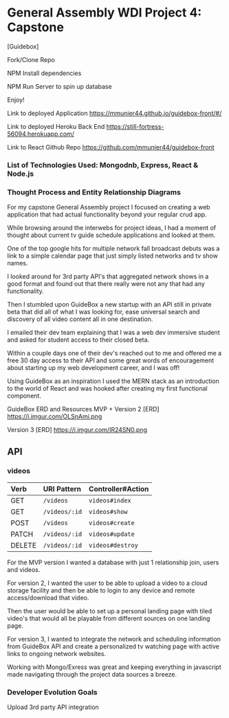 # General Assembly WDI Project 4: Capstone

[Guidebox]

Fork/Clone Repo

NPM Install dependencies

NPM Run Server to spin up database

Enjoy!

Link to deployed Application
https://mmunier44.github.io/guidebox-front/#/

Link to deployed Heroku Back End
https://still-fortress-56094.herokuapp.com/

Link to React Github Repo
https://github.com/mmunier44/guidebox-front

### List of Technologies Used: Mongodnb, Express, React & Node.js

### Thought Process and Entity Relationship Diagrams

For my capstone General Assembly project I focused on creating a web application that had actual functionality beyond your regular crud app.

While browsing around the interwebs for project ideas, I had a moment of thought about current tv guide schedule applications and looked at them.

One of the top google hits for multiple network fall broadcast debuts was a link to a simple calendar page that just simply listed networks and tv show names.

I looked around for 3rd party API's that aggregated network shows in a good format and found out that there really were not any that had any functionality.

Then I stumbled upon GuideBox a new startup with an API still in private beta that did all of what I was looking for, ease universal search and discovery of all video content all in one destination.

I emailed their dev team explaining that I was a web dev immersive student and asked for student access to their closed beta.

Within a couple days one of their dev's reached out to me and offered me a free 30 day access to their API and some great words of encouragement about starting up my web development career, and I was off!

Using GuideBox as an inspiration I used the MERN stack as an introduction to the world of React and was hooked after creating my first functional component.

GuideBox ERD and Resources
MVP + Version  2
[ERD] https://i.imgur.com/OLSnAmi.png

Version 3
[ERD] https://i.imgur.com/IR24SN0.png

## API

### videos

| Verb   | URI Pattern   | Controller#Action |
|:-------|:------------- |:------------------|
| GET    | `/videos`     | `videos#index`    |
| GET    | `/videos/:id` | `videos#show`     |
| POST   | `/videos`     | `videos#create`   |
| PATCH  | `/videos/:id` | `videos#update`   |
| DELETE | `/videos/:id` | `videos#destroy`  |

For the MVP version I wanted a database with just 1 relationship join, users and videos.

For version 2, I wanted the user to be able to upload a video to a cloud storage facility and then be able to login to any device and remote access/download that video.

Then the user would be able to set up a personal landing page with tiled video's that would all be playable from different sources on one landing page.

For version 3, I wanted to integrate the network and scheduling information from GuideBox API and create a personalized tv watching page with active links to ongoing network websites.

Working with Mongo/Exress was great and keeping everything in javascript made navigating through the project data sources a breeze.

### Developer Evolution Goals
Upload
3rd party API integration
